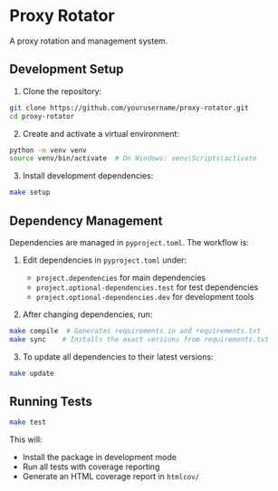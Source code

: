 # Proxy Rotator

A proxy rotation and management system.

## Development Setup

1. Clone the repository:
```bash
git clone https://github.com/yourusername/proxy-rotator.git
cd proxy-rotator
```

2. Create and activate a virtual environment:
```bash
python -m venv venv
source venv/bin/activate  # On Windows: venv\Scripts\activate
```

3. Install development dependencies:
```bash
make setup
```

## Dependency Management

Dependencies are managed in `pyproject.toml`. The workflow is:

1. Edit dependencies in `pyproject.toml` under:
   - `project.dependencies` for main dependencies
   - `project.optional-dependencies.test` for test dependencies
   - `project.optional-dependencies.dev` for development tools

2. After changing dependencies, run:
```bash
make compile  # Generates requirements.in and requirements.txt
make sync    # Installs the exact versions from requirements.txt
```

3. To update all dependencies to their latest versions:
```bash
make update
```

## Running Tests

```bash
make test
```

This will:
- Install the package in development mode
- Run all tests with coverage reporting
- Generate an HTML coverage report in `htmlcov/` 